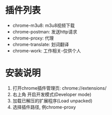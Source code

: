 # 插件列表

- chrome-m3u8: m3u8视频下载
- chrome-postman: 发送http请求
- chrome-proxy: 代理
- chrome-translate: 划词翻译
- chrome-work: 工作相关-仅供个人

# 安装说明

1. 打开chrome插件管理页: chrome://extensions/
2. 右上角 开启开发模式(Developer mode)
3. 加载已解压的扩展程序(Load unpacked)
4. 选择插件路径, 例chrome-proxy

